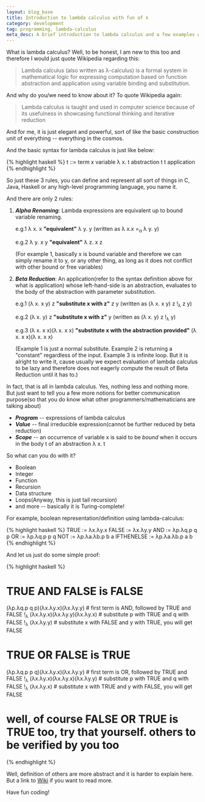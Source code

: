 ```yaml
---
layout: blog_base
title: Introduction to lambda calculus with fun of λ
category: development
tag: programming, lambda-calculus
meta_desc: A brief introduction to lambda calculus and a few examples with λ
---
```


What is lambda calculus? Well, to be honest, I am new to this too and therefore I would just quote Wikipedia regarding this:

> Lambda calculus (also written as λ-calculus) is a formal system in mathematical logic for expressing computation based on function abstraction and application using variable binding and substitution.

And why do you/we need to know about it? To quote Wikipedia again:

> Lambda calculus is taught and used in computer science because of its usefulness in showcasing functional thinking and iterative reduction

And for me, it is just elegant and powerful, sort of like the basic construction unit of everything -- everything in the cosmos.

And the basic syntax for lambda calculus is just like below:

{% highlight haskell %}
t ::=                                       term
     x                                      variable
     λ x. t                                 abstraction
     t t                                    application
{% endhighlight %}

So just these 3 rules, you can define and represent all sort of things in C, Java, Haskell or any high-level programming language, you name it.

And there are only 2 rules:

1. ***Alpha Renaming***: Lambda expressions are equivalent up to bound variable renaming.

   e.g.1 λ x. x **"equivalent"** λ y. y (written as λ x.x =<sub>α</sub> λ y. y)

   e.g.2 λ y. x y **"equivalent"** λ z. x z

   (For example 1, basically x is bound variable and therefore we can simply rename it to y, or any other thing, as long as it does not conflict with other bound or free variables)
2. ***Beta Reduction***: An application(refer to the syntax definition above for what is application) whose left-hand-side is an abstraction, evaluates to the body of the abstraction with parameter substitution.

   e.g.1 (λ x. x y) z **"substitute x with z"** z y (written as (λ x. x y) z !<sub>λ</sub> z y)

   e.g.2 (λ x. y) z **"substitute x with z"** y (written as (λ x. y) z !<sub>λ</sub> y)

   e.g.3 (λ x. x x)(λ x. x x) **"substitute x with the abstraction provided"** (λ x. x x)(λ x. x x)

   (Example 1 is just a normal substitute. Example 2 is returning a "constant" regardless of the input. Example 3 is infinite loop. But it is alright to write it, cause usually we expect evaluation of lambda calculus to be lazy and therefore does not eagerly compute the result of Beta Reduction until it has to.)

In fact, that is all in lambda calculus. Yes, nothing less and nothing more. But just want to tell you a few more notions for better communication purpose(so that you do know what other programmers/mathematicians are talking about)

* ***Program*** -- expressions of lambda calculus
* ***Value*** -- final irreducible expression(cannot be further reduced by beta reduction)
* ***Scope*** -- an occurrence of variable x is said to be *bound* when it occurs in the body t of an abstraction λ x. t

So what can you do with it?

* Boolean
* Integer
* Function
* Recursion
* Data structure
* Loops(Anyway, this is just tail recursion)
* and more -- basically it is Turing-complete!

For example, boolean representation/definition using lambda-calculus:

{% highlight haskell %}
TRUE := λx.λy.x
FALSE := λx.λy.y
AND := λp.λq.p q p
OR := λp.λq.p p q
NOT := λp.λa.λb.p b a
IFTHENELSE := λp.λa.λb.p a b
{% endhighlight %}

And let us just do some simple proof:

{% highlight haskell %}
# TRUE AND FALSE is FALSE
(λp.λq.p q p)(λx.λy.x)(λx.λy.y)   # first term is AND, followed by TRUE and FALSE
!<sub>λ</sub> (λx.λy.x)(λx.λy.y)(λx.λy.x)   # substitute p with TRUE and q with FALSE
!<sub>λ</sub> (λx.λy.y)   # substitute x with FALSE and y with TRUE, you will get FALSE

# TRUE OR FALSE is TRUE
(λp.λq.p p q)(λx.λy.x)(λx.λy.y)   # first term is OR, followed by TRUE and FALSE
!<sub>λ</sub> (λx.λy.x)(λx.λy.x)(λx.λy.y)   # substitute p with TRUE and q with FALSE
!<sub>λ</sub> (λx.λy.x)   # substitute x with TRUE and y with FALSE, you will get FALSE
# well, of course FALSE OR TRUE is TRUE too, try that yourself. others to be verified by you too
{% endhighlight %}

Well, definition of others are more abstract and it is harder to explain here. But a link to [Wiki](https://en.wikipedia.org/wiki/Lambda_calculus#cite_note-2) if you want to read more.

Have fun coding!
